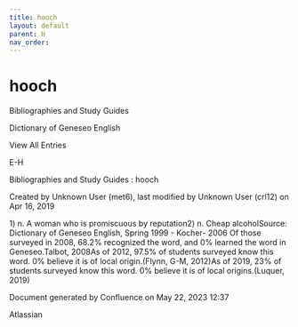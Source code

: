 ```yaml
---
title: hooch
layout: default
parent: H
nav_order:
---
```


# hooch

Bibliographies and Study Guides

Dictionary of Geneseo English

View All Entries

E-H

Bibliographies and Study Guides : hooch

Created by  Unknown User (met6), last modified by  Unknown User (crl12) on Apr 16, 2019

1) n. A woman who is promiscuous by reputation2) n. Cheap alcoholSource: Dictionary of Geneseo English, Spring 1999 - Kocher- 2006 Of those surveyed in 2008, 68.2% recognized the word, and 0% learned the word in Geneseo.Talbot, 2008As of 2012, 97.5% of students surveyed know this word. 0% believe it is of local origin.(Flynn, G-M, 2012)As of 2019, 23% of students surveyed know this word. 0% believe it is of local origins.(Luquer, 2019)

Document generated by Confluence on May 22, 2023 12:37

Atlassian
